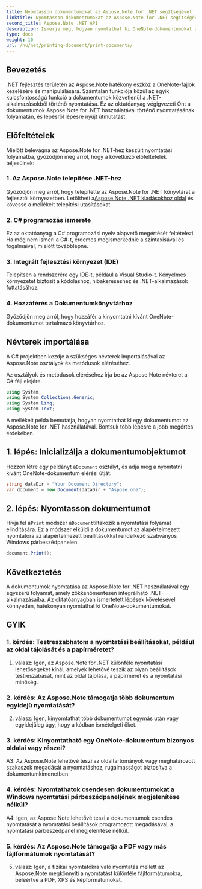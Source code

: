 ```yaml
---
title: Nyomtasson dokumentumokat az Aspose.Note for .NET segítségével
linktitle: Nyomtasson dokumentumokat az Aspose.Note for .NET segítségével
second_title: Aspose.Note .NET API
description: Ismerje meg, hogyan nyomtathat ki OneNote-dokumentumokat az Aspose.Note for .NET használatával. Lépésről lépésre útmutató a .NET-alkalmazásokba való zökkenőmentes integrációhoz.
type: docs
weight: 10
url: /hu/net/printing-document/print-documents/
---
```

## Bevezetés

.NET fejlesztés területén az Aspose.Note hatékony eszköz a OneNote-fájlok kezelésére és manipulálására. Számtalan funkciója közül az egyik kulcsfontosságú funkció a dokumentumok közvetlenül a .NET-alkalmazásokból történő nyomtatása. Ez az oktatóanyag végigvezeti Önt a dokumentumok Aspose.Note for .NET használatával történő nyomtatásának folyamatán, és lépésről lépésre nyújt útmutatást.

## Előfeltételek

Mielőtt belevágna az Aspose.Note for .NET-hez készült nyomtatási folyamatba, győződjön meg arról, hogy a következő előfeltételek teljesülnek:

### 1. Az Aspose.Note telepítése .NET-hez

 Győződjön meg arról, hogy telepítette az Aspose.Note for .NET könyvtárat a fejlesztői környezetben. Letöltheti a[Aspose.Note .NET kiadásokhoz oldal](https://releases.aspose.com/note/net/) és kövesse a mellékelt telepítési utasításokat.

### 2. C# programozás ismerete

Ez az oktatóanyag a C# programozási nyelv alapvető megértését feltételezi. Ha még nem ismeri a C#-t, érdemes megismerkednie a szintaxisával és fogalmaival, mielőtt továbblépne.

### 3. Integrált fejlesztési környezet (IDE)

Telepítsen a rendszerére egy IDE-t, például a Visual Studio-t. Kényelmes környezetet biztosít a kódoláshoz, hibakereséshez és .NET-alkalmazások futtatásához.

### 4. Hozzáférés a Dokumentumkönyvtárhoz

Győződjön meg arról, hogy hozzáfér a kinyomtatni kívánt OneNote-dokumentumot tartalmazó könyvtárhoz.

## Névterek importálása

A C# projektben kezdje a szükséges névterek importálásával az Aspose.Note osztályok és metódusok eléréséhez.

Az osztályok és metódusok eléréséhez írja be az Aspose.Note névteret a C# fájl elejére.

```csharp
using System;
using System.Collections.Generic;
using System.Linq;
using System.Text;
```

A mellékelt példa bemutatja, hogyan nyomtathat ki egy dokumentumot az Aspose.Note for .NET használatával. Bontsuk több lépésre a jobb megértés érdekében.

## 1. lépés: Inicializálja a dokumentumobjektumot

 Hozzon létre egy példányt a`Document` osztályt, és adja meg a nyomtatni kívánt OneNote-dokumentum elérési útját.

```csharp
string dataDir = "Your Document Directory";
var document = new Document(dataDir + "Aspose.one");
```

## 2. lépés: Nyomtasson dokumentumot

 Hívja fel a`Print` módszer a`Document`tiltakozik a nyomtatási folyamat elindítására. Ez a módszer elküldi a dokumentumot az alapértelmezett nyomtatóra az alapértelmezett beállításokkal rendelkező szabványos Windows párbeszédpanelen.

```csharp
document.Print();
```

## Következtetés

A dokumentumok nyomtatása az Aspose.Note for .NET használatával egy egyszerű folyamat, amely zökkenőmentesen integrálható .NET-alkalmazásaiba. Az oktatóanyagban ismertetett lépések követésével könnyedén, hatékonyan nyomtathat ki OneNote-dokumentumokat.

## GYIK

### 1. kérdés: Testreszabhatom a nyomtatási beállításokat, például az oldal tájolását és a papírméretet?

1. válasz: Igen, az Aspose.Note for .NET különféle nyomtatási lehetőségeket kínál, amelyek lehetővé teszik az olyan beállítások testreszabását, mint az oldal tájolása, a papírméret és a nyomtatási minőség.

### 2. kérdés: Az Aspose.Note támogatja több dokumentum egyidejű nyomtatását?

2. válasz: Igen, kinyomtathat több dokumentumot egymás után vagy egyidejűleg úgy, hogy a kódban ismételgeti őket.

### 3. kérdés: Kinyomtatható egy OneNote-dokumentum bizonyos oldalai vagy részei?

A3: Az Aspose.Note lehetővé teszi az oldaltartományok vagy meghatározott szakaszok megadását a nyomtatáshoz, rugalmasságot biztosítva a dokumentumkimenetben.

### 4. kérdés: Nyomtathatok csendesen dokumentumokat a Windows nyomtatási párbeszédpaneljének megjelenítése nélkül?

A4: Igen, az Aspose.Note lehetővé teszi a dokumentumok csendes nyomtatását a nyomtatási beállítások programozott megadásával, a nyomtatási párbeszédpanel megjelenítése nélkül.

### 5. kérdés: Az Aspose.Note támogatja a PDF vagy más fájlformátumok nyomtatását?

5. válasz: Igen, a fizikai nyomtatókra való nyomtatás mellett az Aspose.Note megkönnyíti a nyomtatást különféle fájlformátumokra, beleértve a PDF, XPS és képformátumokat.